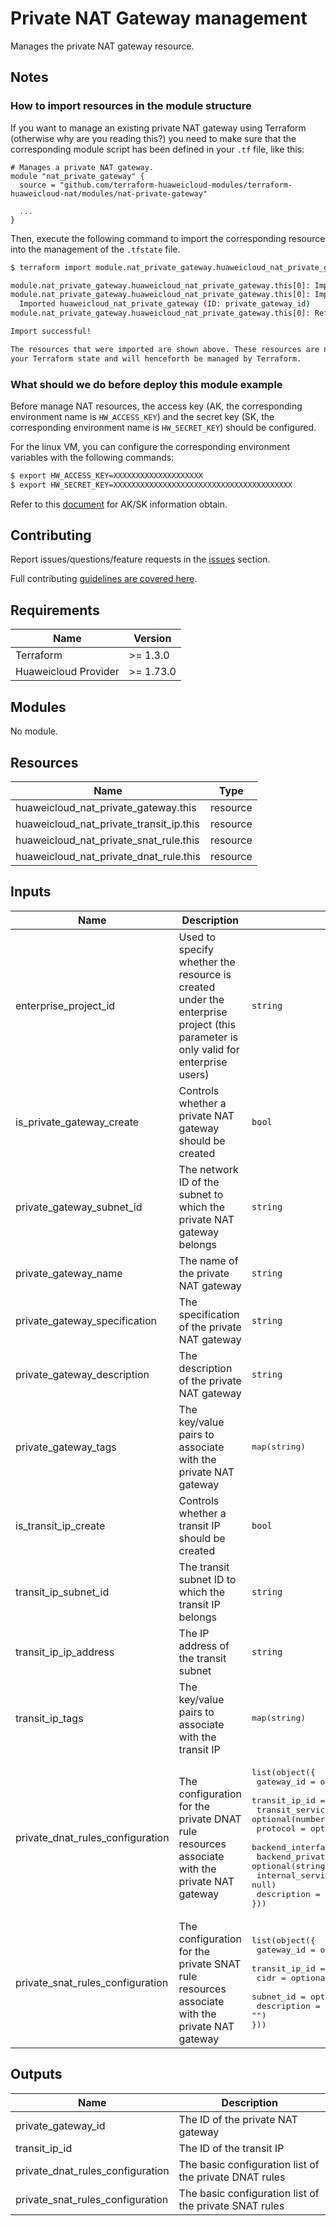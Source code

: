 # Private NAT Gateway management

Manages the private NAT gateway resource.

## Notes

### How to import resources in the module structure

If you want to manage an existing private NAT gateway using Terraform (otherwise why are you reading this?) you need to
make sure that the corresponding module script has been defined in your `.tf` file, like this:

```hcl
# Manages a private NAT gateway.
module "nat_private_gateway" {
  source = "github.com/terraform-huaweicloud-modules/terraform-huaweicloud-nat/modules/nat-private-gateway"

  ...
}
```

Then, execute the following command to import the corresponding resource into the management of the `.tfstate` file.

```bash
$ terraform import module.nat_private_gateway.huaweicloud_nat_private_gateway.this[0] "private_gateway_id"

module.nat_private_gateway.huaweicloud_nat_private_gateway.this[0]: Importing from ID "private_gateway_id"...
module.nat_private_gateway.huaweicloud_nat_private_gateway.this[0]: Import complete!
  Imported huaweicloud_nat_private_gateway (ID: private_gateway_id)
module.nat_private_gateway.huaweicloud_nat_private_gateway.this[0]: Refreshing state... (ID: private_gateway_id)

Import successful!

The resources that were imported are shown above. These resources are now in
your Terraform state and will henceforth be managed by Terraform.
```

### What should we do before deploy this module example

Before manage NAT resources, the access key (AK, the corresponding environment name is `HW_ACCESS_KEY`) and the secret key (SK, the corresponding environment name is `HW_SECRET_KEY`) should be configured.

For the linux VM, you can configure the corresponding environment variables with the following commands:

```bash
$ export HW_ACCESS_KEY=XXXXXXXXXXXXXXXXXXXX
$ export HW_SECRET_KEY=XXXXXXXXXXXXXXXXXXXXXXXXXXXXXXXXXXXXXXXX
```

Refer to this [document](https://support.huaweicloud.com/intl/en-us/devg-apisign/api-sign-provide-aksk.html) for AK/SK information obtain.

## Contributing

Report issues/questions/feature requests in the [issues](https://github.com/terraform-huaweicloud-modules/terraform-huaweicloud-nat/issues/new)
section.

Full contributing [guidelines are covered here](../../github/how_to_contribute.md).

## Requirements

| Name | Version |
|------|---------|
| Terraform | >= 1.3.0 |
| Huaweicloud Provider | >= 1.73.0 |

## Modules

No module.

## Resources

| Name | Type |
|------|------|
| huaweicloud_nat_private_gateway.this | resource |
| huaweicloud_nat_private_transit_ip.this | resource |
| huaweicloud_nat_private_snat_rule.this | resource |
| huaweicloud_nat_private_dnat_rule.this | resource |

## Inputs

<!-- markdownlint-disable MD013 -->
| Name | Description | Type | Default | Required |
|------|-------------|------|:-------:|:--------:|
| enterprise_project_id | Used to specify whether the resource is created under the enterprise project (this parameter is only valid for enterprise users) | `string` | `""` | N |
| is_private_gateway_create | Controls whether a private NAT gateway should be created | `bool` | `true` | N |
| private_gateway_subnet_id | The network ID of the subnet to which the private NAT gateway belongs | `string` | `""` | Y (Unless is_private_gateway_create is specified as false) |
| private_gateway_name | The name of the private NAT gateway | `string` | `""` | Y (Unless is_private_gateway_create is specified as false) |
| private_gateway_specification | The specification of the private NAT gateway | `string` | `""` | Y (Unless is_private_gateway_create is specified as false) |
| private_gateway_description | The description of the private NAT gateway | `string` | `""` | N |
| private_gateway_tags | The key/value pairs to associate with the private NAT gateway | <pre>map(string)</pre> | <pre>{}</pre> | N |
| is_transit_ip_create | Controls whether a transit IP should be created | `bool` | `true` | N |
| transit_ip_subnet_id | The transit subnet ID to which the transit IP belongs | `string` | `""` | Y (Unless is_transit_ip_create is specified as false) |
| transit_ip_ip_address | The IP address of the transit subnet | `string` | `""` | N |
| transit_ip_tags | The key/value pairs to associate with the transit IP | <pre>map(string)</pre> | <pre>{}</pre> | N |
| private_dnat_rules_configuration | The configuration for the private DNAT rule resources associate with the private NAT gateway | <pre>list(object({<br>  gateway_id            = optional(string, "")<br>  transit_ip_id         = optional(string, "")<br>  transit_service_port  = optional(number, null)<br>  protocol              = optional(string, "")<br>  backend_interface_id  = optional(string, "")<br>  backend_private_ip    = optional(string, "")<br>  internal_service_port = optional(number, null)<br>  description           = optional(string, "")<br>}))</pre> | <pre>[]</pre> | N |
| private_snat_rules_configuration | The configuration for the private SNAT rule resources associate with the private NAT gateway | <pre>list(object({<br>  gateway_id    = optional(string, "")<br>  transit_ip_id = optional(string, "")<br>  cidr          = optional(string, "")<br>  subnet_id     = optional(string, "")<br>  description   = optional(string, "")<br>}))</pre> | <pre>[]</pre> | N |
<!-- markdownlint-enable MD013 -->

## Outputs

| Name | Description |
|------|-------------|
| private_gateway_id | The ID of the private NAT gateway |
| transit_ip_id | The ID of the transit IP |
| private_dnat_rules_configuration | The basic configuration list of the private DNAT rules |
| private_snat_rules_configuration | The basic configuration list of the private SNAT rules |

